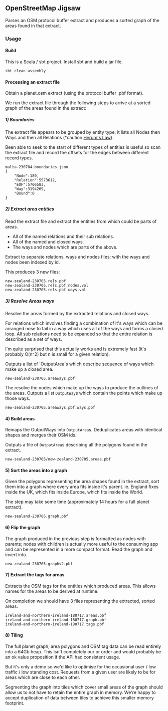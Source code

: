 ## OpenStreetMap Jigsaw

Parses an OSM protocol buffer extract and produces a sorted graph of the areas found in that extract.


### Usage

#### Build

This is a Scala / sbt project. Install sbt and build a jar file.

```
sbt clean assembly
```

#### Processing an extract file

Obtain a planet.osm extract (using the protocol buffer .pbf format).

We run the extract file through the following steps to arrive at a sorted graph of the areas found in the extract:


##### 1) Boundaries

The extract file appears to be grouped by entity type; it lists all Nodes then Ways and then all Relations (*caution [Hyrum's Law](https://www.hyrumslaw.com)).

Been able to seek to the start of different types of entities is useful so scan the extract file and record the offsets for the edges between different record types.

```
malta-230704.boundaries.json
{
    "Node":189,
    "Relation":5573612,
    "EOF":5706583,
    "Way":3194269,
    "Bound":0
}
```

##### 2) Extract area entities

Read the extract file and extract the entities from which could be parts of areas.

- All of the named relations and their sub relations.
- All of the named and closed ways.
- The ways and nodes which are parts of the above.

Extract to separate relations, ways and nodes files; with the ways and nodes been indexed by id.

This produces 3 new files:

```
new-zealand-230705.rels.pbf
new-zealand-230705.rels.pbf.nodes.vol
new-zealand-230705.rels.pbf.ways.vol
```

##### 3) Resolve Areas ways

Resolve the areas formed by the extracted relations and closed ways.


For relations which involves finding a combination of it's ways which can be arranged nose to tail in a way which uses all of the ways and forms a closed loop.
All sub relations need to be expanded so that the entire relation is described as a set of ways.

I'm quite surprised that this actually works and is extremely fast (it's probably O(n^2) but n is small for a given relation).

Outputs a list of `OutputArea's which describe sequence of ways which make up a closed area.

```
new-zealand-230705.areaways.pbf
```

The resolve the nodes which make up the ways to produce the outlines of the areas.
Outputs a list `OutputWay`s which contain the points which make up those ways.

```
new-zealand-230705.areaways.pbf.ways.pbf
```


#### 4) Build areas

Remaps the OutputWays into `OutputArea`s.
Deduplicates areas with identical shapes and merges their OSM ids.

Outputs a file of `OutputArea`s describing all the polygons found in the extract.

```
new-zealand-230705/new-zealand-230705.areas.pbf
```

#### 5) Sort the areas into a graph

Given the polygons representing the area shapes found in the extract, sort them into a graph where every area fits inside it's parent.
ie. England fixes inside the UK, which fits inside Europe, which fits inside the World.

The step may take some time (approximately 14 hours for a full planet extract).

`new-zealand-230705.graph.pbf`

#### 6) Flip the graph

The graph produced in the previous step is formatted as nodes with parents; nodes with children is actually more useful 
to the consuming app and can be represented in a more compact format.
Read the graph and invert into.

`new-zealand-230705.graphv2.pbf`


#### 7) Extract the tags for areas

Extracts the OSM tags for the entities which produced areas. This allows names for the areas to be derived at runtime.


On completion we should have 3 files representing the extracted, sorted areas.

```
ireland-and-northern-ireland-180717.areas.pbf
ireland-and-northern-ireland-180717.graph.pbf
ireland-and-northern-ireland-180717.tags.pbf
```


#### 8) Tiling

The full planet graph, area polygons and OSM tag data can be read entirely into a 64Gb heap.
This isn't completely our or order and would probably be an ok value proposition if the API had consistent usage.

But it's only a demo so we'd like to optimise for the occasional user / low traffic / low standing cost.
Requests from a given user are likely to be for areas which are close to each other.

Segmenting the graph into tiles which cover small areas of the graph should allow us to not have to retain the entire graph in memory.
We're happy to accept duplication of data between tiles to achieve this smaller memory footprint.
